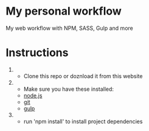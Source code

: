 # My personal workflow
My web workflow with NPM, SASS, Gulp and more

# Instructions
1. - Clone this repo or doznload it from this website
2. - Make sure you have these installed:
	- [node.js](http://nodejs.org/)
	- [git](http://git-scm.com)
	- [gulp](http://gulpjs.com)

3. - run 'npm install' to install project dependencies